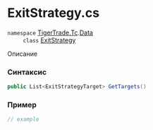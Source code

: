
# ExitStrategy.cs
`namespace` [TigerTrade.Tc](../../../../TigerTrade.Tc.md).[Data](../../../../TigerTrade.Tc/Data.md)  
&nbsp;&nbsp;&nbsp;&nbsp;&nbsp;&nbsp;&nbsp;&nbsp;&nbsp;`class` [ExitStrategy](../../ExitStrategy.cs.md)

Описание

### Синтаксис
```csharp
public List<ExitStrategyTarget> GetTargets()
```


### Пример  
```csharp
// example
```
                    
                    